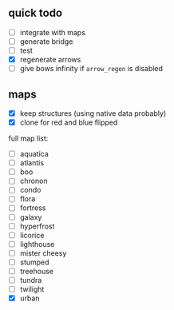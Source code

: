 ## quick todo

- [ ] integrate with maps
- [ ] generate bridge
- [ ] test
- [x] regenerate arrows
- [ ] give bows infinity if `arrow_regen` is disabled

## maps

- [x] keep structures (using native data probably)
- [x] clone for red and blue flipped

full map list:
- [ ] aquatica
- [ ] atlantis
- [ ] boo
- [ ] chronon
- [ ] condo
- [ ] flora
- [ ] fortress
- [ ] galaxy
- [ ] hyperfrost
- [ ] licorice
- [ ] lighthouse
- [ ] mister cheesy
- [ ] stumped
- [ ] treehouse
- [ ] tundra
- [ ] twilight
- [x] urban